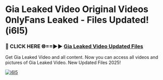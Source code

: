 # Gia Leaked Video Original Videos 0nlyFans Leaked - Files Updated! (i6l5)

<h3>🔴 CLICK HERE 🌐==►► <a href="https://tinyurl.com/ms9xzufz" rel="nofollow">Gia Leaked Video Updated Files</a></h3>

Get Gia Leaked Video and all content. Now you can access all videos and pictures of Gia Leaked Video. New Updated Files 2025!

[![i6l5](https://i.imgur.com/PQ7UWWw.gif)](https://tinyurl.com/ms9xzufz)
